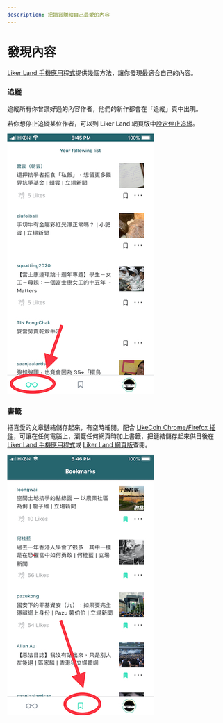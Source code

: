 ```yaml
---
description: 把讚賞贈給自己最愛的內容
---
```


# 發現內容

[Liker Land 手機應用程式](https://like.co/in/getapp)提供幾個方法，讓你發現最適合自己的內容。

### 追縱

追縱所有你曾讚好過的內容作者，他們的新作都會在「追縱」頁中出現。

若你想停止追縱某位作者，可以到 Liker Land 網頁版中[設定停止追縱](https://docs.like.co/v/zh/user-guide/liker-land/liker-land-web-app#follow-setup-4)。

![&#x8FFD;&#x7E31;&#x529F;&#x80FD;](../../.gitbook/assets/img_0815.jpg)

### 書籤

把喜愛的文章鏈結儲存起來，有空時細閱。配合 [LikeCoin Chrome/Firefox 插件](https://docs.like.co/user-guide/likecoin-plugin/liker-land-browser-extension)，可讓在任何電腦上，瀏覽任何網頁時加上書籤，把鏈結儲存起來供日後在 [Liker Land 手機應用程式](https://docs.like.co/v/zh/user-guide/liker-land/liker-land-mobile-app)或 [Liker Land 網頁版](https://docs.like.co/v/zh/user-guide/liker-land/liker-land-web-app)查閱。

![](../../.gitbook/assets/img_0816.jpg)

